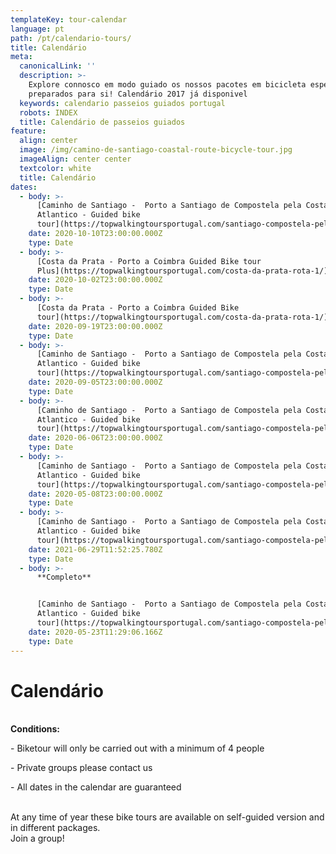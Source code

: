 ```yaml
---
templateKey: tour-calendar
language: pt
path: /pt/calendario-tours/
title: Calendário
meta:
  canonicalLink: ''
  description: >-
    Explore connosco em modo guiado os nossos pacotes em bicicleta especialmente
    preparados para si! Calendário 2017 já disponivel
  keywords: calendario passeios guiados portugal
  robots: INDEX
  title: Calendário de passeios guiados
feature:
  align: center
  image: /img/camino-de-santiago-coastal-route-bicycle-tour.jpg
  imageAlign: center center
  textcolor: white
  title: Calendário
dates:
  - body: >-
      [Caminho de Santiago -  Porto a Santiago de Compostela pela Costa do
      Atlantico - Guided bike
      tour](https://topwalkingtoursportugal.com/santiago-compostela-pela-costa/)
    date: 2020-10-10T23:00:00.000Z
    type: Date
  - body: >-
      [Costa da Prata - Porto a Coimbra Guided Bike tour
      Plus](https://topwalkingtoursportugal.com/costa-da-prata-rota-1/)
    date: 2020-10-02T23:00:00.000Z
    type: Date
  - body: >-
      [Costa da Prata - Porto a Coimbra Guided Bike
      tour](https://topwalkingtoursportugal.com/costa-da-prata-rota-1/)
    date: 2020-09-19T23:00:00.000Z
    type: Date
  - body: >-
      [Caminho de Santiago -  Porto a Santiago de Compostela pela Costa do
      Atlantico - Guided bike
      tour](https://topwalkingtoursportugal.com/santiago-compostela-pela-costa/)
    date: 2020-09-05T23:00:00.000Z
    type: Date
  - body: >-
      [Caminho de Santiago -  Porto a Santiago de Compostela pela Costa do
      Atlantico - Guided bike
      tour](https://topwalkingtoursportugal.com/santiago-compostela-pela-costa/)
    date: 2020-06-06T23:00:00.000Z
    type: Date
  - body: >-
      [Caminho de Santiago -  Porto a Santiago de Compostela pela Costa do
      Atlantico - Guided bike
      tour](https://topwalkingtoursportugal.com/santiago-compostela-pela-costa/)
    date: 2020-05-08T23:00:00.000Z
    type: Date
  - body: >-
      [Caminho de Santiago -  Porto a Santiago de Compostela pela Costa do
      Atlantico - Guided bike
      tour](https://topwalkingtoursportugal.com/santiago-compostela-pela-costa/)
    date: 2021-06-29T11:52:25.780Z
    type: Date
  - body: >-
      **Completo**


      [Caminho de Santiago -  Porto a Santiago de Compostela pela Costa do
      Atlantico - Guided bike
      tour](https://topwalkingtoursportugal.com/santiago-compostela-pela-costa/)
    date: 2020-05-23T11:29:06.166Z
    type: Date
---
```

# Calendário

\
**Conditions:**

\- Biketour will only be carried out with a minimum of 4 people

\- Private groups please contact us

\- All dates in the calendar are guaranteed

\
At any time of year these bike tours are available on self-guided version and in different packages.
\
Join a group!
